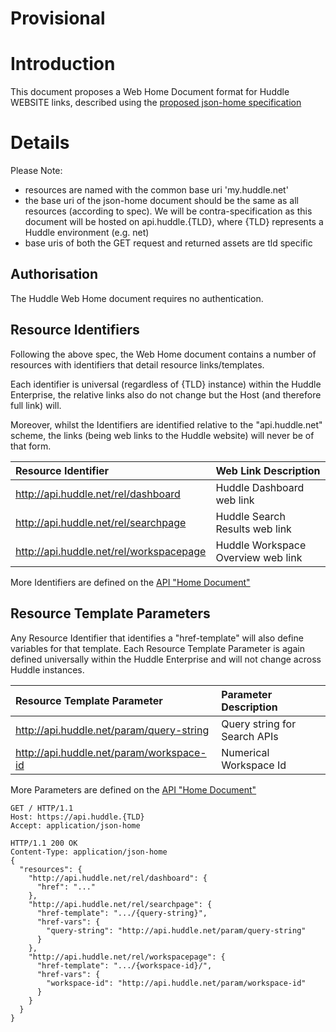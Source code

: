 # Provisional #

# Introduction #

This document proposes a Web Home Document format for Huddle WEBSITE links, described using the [proposed json-home specification](http://tools.ietf.org/html/draft-nottingham-json-home-03)

# Details #
Please Note:
  * resources are named with the common base uri 'my.huddle.net'
  * the base uri of the json-home document should be the same as all resources (according to spec). We will be contra-specification as this document will be hosted on api.huddle.{TLD}, where {TLD} represents a Huddle environment (e.g. net)
  * base uris of both the GET request and returned assets are tld specific

## Authorisation ##
The Huddle Web Home document requires no authentication.

## Resource Identifiers ##
Following the above spec, the Web Home document contains a number of resources with identifiers that detail resource links/templates.

Each identifier is universal (regardless of {TLD} instance) within the Huddle Enterprise, the relative links also do not change but the Host (and therefore full link) will.

Moreover, whilst the Identifiers are identified relative to the "api.huddle.net" scheme, the links (being web links to the Huddle website) will never be of that form.

|Resource Identifier|Web Link Description|
|:------------------|:-------------------|
|http://api.huddle.net/rel/dashboard|Huddle Dashboard web link|
|http://api.huddle.net/rel/searchpage|Huddle Search Results web link|
|http://api.huddle.net/rel/workspacepage|Huddle Workspace Overview web link|

More Identifiers are defined on the [API "Home Document"](https://code.google.com/p/huddle-apis-dev/wiki/Home)

## Resource Template Parameters ##

Any Resource Identifier that identifies a "href-template" will also define variables for that template. Each Resource Template Parameter is again defined universally within the Huddle Enterprise and will not change across Huddle instances.

|Resource Template Parameter|Parameter Description|
|:--------------------------|:--------------------|
|http://api.huddle.net/param/query-string|Query string for Search APIs|
|http://api.huddle.net/param/workspace-id|Numerical Workspace Id|

More Parameters are defined on the [API "Home Document"](https://code.google.com/p/huddle-apis-dev/wiki/Home)

```
GET / HTTP/1.1
Host: https://api.huddle.{TLD}
Accept: application/json-home
```

```
HTTP/1.1 200 OK
Content-Type: application/json-home
{
  "resources": {
    "http://api.huddle.net/rel/dashboard": {
      "href": "..."
    },
    "http://api.huddle.net/rel/searchpage": {
      "href-template": ".../{query-string}",
      "href-vars": {
        "query-string": "http://api.huddle.net/param/query-string"
      }
    },
    "http://api.huddle.net/rel/workspacepage": {
      "href-template": ".../{workspace-id}/",
      "href-vars": {
        "workspace-id": "http://api.huddle.net/param/workspace-id"
      }
    }
  }
}
```
